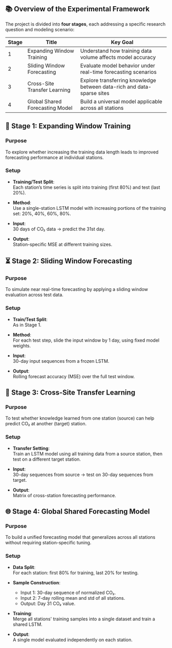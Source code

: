 
## 📚 Overview of the Experimental Framework

The project is divided into **four stages**, each addressing a specific research question and modeling scenario:

| Stage | Title                                  | Key Goal                                                                 |
|-------|----------------------------------------|--------------------------------------------------------------------------|
| 1     | Expanding Window Training              | Understand how training data volume affects model accuracy               |
| 2     | Sliding Window Forecasting             | Evaluate model behavior under real-time forecasting scenarios            |
| 3     | Cross-Site Transfer Learning           | Explore transferring knowledge between data-rich and data-sparse sites  |
| 4     | Global Shared Forecasting Model        | Build a universal model applicable across all stations                   |

## 🧪 Stage 1: Expanding Window Training

### Purpose  
To explore whether increasing the training data length leads to improved forecasting performance at individual stations.

### Setup  
- **Training/Test Split**:  
  Each station’s time series is split into training (first 80%) and test (last 20%).

- **Method**:  
  Use a single-station LSTM model with increasing portions of the training set: 20%, 40%, 60%, 80%.

- **Input**:  
  30 days of CO₂ data → predict the 31st day.

- **Output**:  
  Station-specific MSE at different training sizes.

## ⏳ Stage 2: Sliding Window Forecasting

### Purpose  
To simulate near real-time forecasting by applying a sliding window evaluation across test data.

### Setup  
- **Train/Test Split**:  
  As in Stage 1.

- **Method**:  
  For each test step, slide the input window by 1 day, using fixed model weights.

- **Input**:  
  30-day input sequences from a frozen LSTM.

- **Output**:  
  Rolling forecast accuracy (MSE) over the full test window.

## 🔁 Stage 3: Cross-Site Transfer Learning

### Purpose  
To test whether knowledge learned from one station (source) can help predict CO₂ at another (target) station.

### Setup  
- **Transfer Setting**:  
  Train an LSTM model using all training data from a source station, then test on a different target station.

- **Input**:  
  30-day sequences from source → test on 30-day sequences from target.

- **Output**:  
  Matrix of cross-station forecasting performance.

## 🌐 Stage 4: Global Shared Forecasting Model

### Purpose  
To build a unified forecasting model that generalizes across all stations without requiring station-specific tuning.

### Setup  
- **Data Split**:  
  For each station: first 80% for training, last 20% for testing.

- **Sample Construction**:  
  - Input 1: 30-day sequence of normalized CO₂.
  - Input 2: 7-day rolling mean and std of all stations.
  - Output: Day 31 CO₂ value.

- **Training**:  
  Merge all stations' training samples into a single dataset and train a shared LSTM.

- **Output**:  
  A single model evaluated independently on each station.

